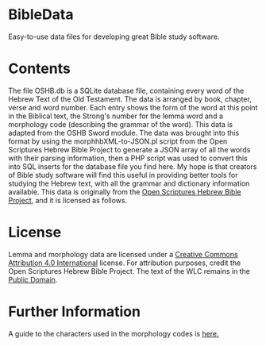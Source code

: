 # BibleData
Easy-to-use data files for developing great Bible study software.

# Contents
The file OSHB.db is a SQLite database file, containing every word of the Hebrew Text of the Old Testament.  The data is arranged by book, chapter, verse and word number.  Each entry shows the form of the word at this point in the Biblical text, the Strong's number for the lemma word and a morphology code (describing the grammar of the word).  This data is adapted from the OSHB Sword module.  The data was brought into this format by using the morphhbXML-to-JSON.pl script from the Open Scriptures Hebrew Bible Project to generate a JSON array of all the words with their parsing information, then a PHP script was used to convert this into SQL inserts for the database file you find here.  My hope is that creators of Bible study software will find this useful in providing better tools for studying the Hebrew text, with all the grammar and dictionary information available.  This data is originally from the [Open Scriptures Hebrew Bible Project](http://openscriptures.github.io/morphhb/), and it is licensed as follows.

# License
Lemma and morphology data are licensed under a [Creative Commons Attribution 4.0 International](http://creativecommons.org/licenses/by/4.0/) license. For attribution purposes, credit the Open Scriptures Hebrew Bible Project. The text of the WLC remains in the [Public Domain](http://creativecommons.org/publicdomain/mark/1.0/).

# Further Information
A guide to the characters used in the morphology codes is [here.](http://openscriptures.github.io/morphhb/parsing/HebrewMorphologyCodes.html)

